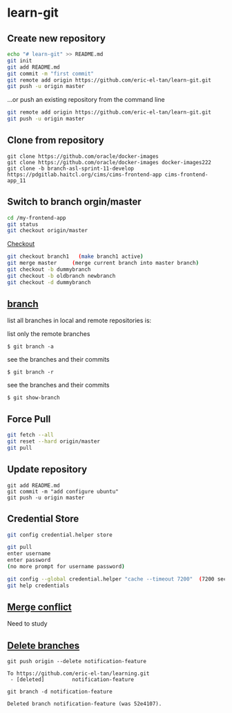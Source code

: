 # learn-git

## Create new repository
```bash
echo "# learn-git" >> README.md
git init
git add README.md
git commit -m "first commit"
git remote add origin https://github.com/eric-el-tan/learn-git.git
git push -u origin master
```
                
…or push an existing repository from the command line
```bash
git remote add origin https://github.com/eric-el-tan/learn-git.git
git push -u origin master
```

## Clone from repository
```
git clone https://github.com/oracle/docker-images
git clone https://github.com/oracle/docker-images docker-images222
git clone -b branch-asl-sprint-11-develop https://pdgitlab.haitcl.org/cims/cims-frontend-app cims-frontend-app_11
```

## Switch to branch orgin/master
```bash
cd /my-frontend-app
git status
git checkout origin/master
```
[Checkout](https://www.atlassian.com/git/tutorials/using-branches/git-checkout)
```bash
git checkout branch1   (make branch1 active)
git merge master     (merge current branch into master branch)
git checkout -b dummybranch
git checkout -b oldbranch newbranch
git checkout -d dummybranch
```

## [branch](https://www.jquery-az.com/list-branches-git)
list all branches in local and remote repositories is:

list only the remote branches
```
$ git branch -a
```
see the branches and their commits
```
$ git branch -r
```
see the branches and their commits
```
$ git show-branch
```

## Force Pull
```bash
git fetch --all
git reset --hard origin/master
git pull
```

## Update repository
```
git add README.md
git commit -m "add configure ubuntu"
git push -u origin master
```

## Credential Store
```bash
git config credential.helper store

git pull
enter username
enter password
(no more prompt for username password)

git config --global credential.helper "cache --timeout 7200"  (7200 seconds = 2 hr) 
git help credentials
```

## [Merge conflict](https://www.atlassian.com/git/tutorials/using-branches/merge-conflicts)
Need to study

## [Delete branches](https://www.git-tower.com/learn/git/faq/delete-remote-branch)
```
git push origin --delete notification-feature 
```
```
To https://github.com/eric-el-tan/learning.git
 - [deleted]         notification-feature
```

```
git branch -d notification-feature
```
``` 
Deleted branch notification-feature (was 52e4107).
```